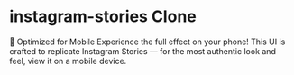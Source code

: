 ﻿# instagram-stories Clone

📱 Optimized for Mobile
Experience the full effect on your phone!
This UI is crafted to replicate Instagram Stories — for the most authentic look and feel, view it on a mobile device.
